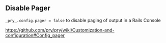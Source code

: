 ## Disable Pager

`_pry_.config.pager = false` to disable paging of output in a Rails Console

https://github.com/pry/pry/wiki/Customization-and-configuration#Config_pager
